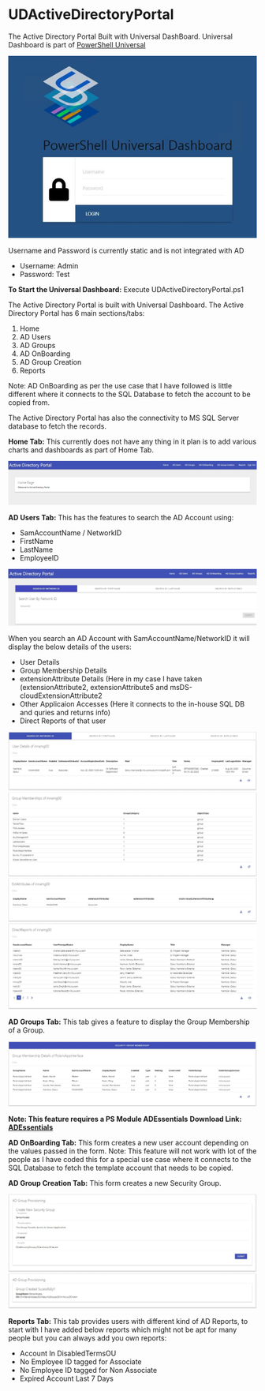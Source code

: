 # UDActiveDirectoryPortal
The Active Directory Portal Built with Universal DashBoard. Universal Dashboard is part of [PowerShell Universal](https://ironmansoftware.com/powershell-universal/)

![Image of UD](https://github.com/jagannath79/UDActiveDirectoryPortal/blob/main/LoginPage.JPG)

Username and Password is currently static and is not integrated with AD

* Username: Admin
* Password: Test

**To Start the Universal Dashboard:** Execute UDActiveDirectoryPortal.ps1

The Active Directory Portal is built with Universal Dashboard. The Active Directory Portal has 6 main sections/tabs:

1. Home
2. AD Users
3. AD Groups
4. AD OnBoarding
5. AD Group Creation
6. Reports

Note: AD OnBoarding as per the use case that I have followed is little different where it connects to the SQL Database to fetch the account to be copied from.

The Active Directory Portal has also the connectivity to MS SQL Server database to fetch the records.

**Home Tab:** This currently does not have any thing in it plan is to add various charts and dashboards as part of Home Tab.

![Image of UDHome](https://github.com/jagannath79/UDActiveDirectoryPortal/blob/main/Home.jpg)

**AD Users Tab:** This has the features to search the AD Account using:
* SamAccountName / NetworkID
* FirstName
* LastName
* EmployeeID

![Image of UDADUsers](https://github.com/jagannath79/UDActiveDirectoryPortal/blob/main/ADUsers.JPG)

When you search an AD Account with SamAccountName/NetworkID it will display the below details of the users:

* User Details
* Group Membership Details
* extensionAttribute Details (Here in my case I have taken (extensionAttribute2, extensionAttribute5 and msDS-cloudExtensionAttribute2
* Other Applicaion Accesses (Here it connects to the in-house SQL DB and quries and returns info)
* Direct Reports of that user

![Image of UDADUsers1](https://github.com/jagannath79/UDActiveDirectoryPortal/blob/main/ADUsers1.JPG)
![Image of UDADUsers2](https://github.com/jagannath79/UDActiveDirectoryPortal/blob/main/ADUsers2.JPG)
![Image of UDADUsers3](https://github.com/jagannath79/UDActiveDirectoryPortal/blob/main/ADUsers3.JPG)
![Image of UDADUsers4](https://github.com/jagannath79/UDActiveDirectoryPortal/blob/main/ADUsers4.JPG)

**AD Groups Tab:** This tab gives a feature to display the Group Membership of a Group.

![Image of UDADGroups](https://github.com/jagannath79/UDActiveDirectoryPortal/blob/main/ADGroups.JPG)

**Note: This feature requires a PS Module ADEssentials**
**Download Link: [ADEssentials](https://www.powershellgallery.com/packages/ADEssentials/0.0.102)** 

**AD OnBoarding Tab:** This form creates a new user account depending on the values passed in the form. Note: This feature will not work with lot of the people as I have coded this for a special use case where it connects to the SQL Database to fetch the template account that needs to be copied.

**AD Group Creation Tab:** This form creates a new Security Group.

![Image of UDADGroupCreation1](https://github.com/jagannath79/UDActiveDirectoryPortal/blob/main/ADGroupCreation1.JPG)
![Image of UDADGroupCreation2](https://github.com/jagannath79/UDActiveDirectoryPortal/blob/main/ADGroupCreation2.JPG)

**Reports Tab:** This tab provides users with different kind of AD Reports, to start with I have added below reports which might not be apt for many people but you can always add you own reports:
* Account In DisabledTermsOU
* No Employee ID tagged for Associate
* No Employee ID tagged for Non Associate
* Expired Account Last 7 Days
